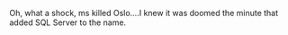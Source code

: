 <!--
id: 1172171427
link: http://kevinisom.info/post/1172171427/oh-what-a-shock-ms-killed-oslo-i-knew-it-was
slug: oh-what-a-shock-ms-killed-oslo-i-knew-it-was
date: Thu Sep 23 2010 21:24:57 GMT+1200 (NZST)
raw: {"blog_name":"kevinisom","id":1172171427,"post_url":"http://kevinisom.info/post/1172171427/oh-what-a-shock-ms-killed-oslo-i-knew-it-was","slug":"oh-what-a-shock-ms-killed-oslo-i-knew-it-was","type":"text","date":"2010-09-23 09:24:57 GMT","timestamp":1285233897,"state":"published","format":"html","reblog_key":"6tXnl6bX","tags":[],"short_url":"http://tmblr.co/Zw68Yy15tUgZ","highlighted":[],"feed_item":"http://twitter.com/kev_nz/statuses/25241276151","from_feed_id":"650289","note_count":0,"title":null,"body":"<p>Oh, what a shock, ms killed Oslo&#8230;.I knew it was doomed the minute that added SQL Server to the name.</p>"}
publish: 2010-09-023
tags: 
title: null
-->


Oh, what a shock, ms killed Oslo….I knew it was doomed the minute that
added SQL Server to the name.


